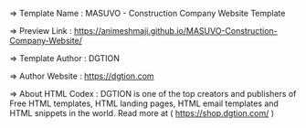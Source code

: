   =>  Template Name    : MASUVO - Construction Company Website Template

  =>  Preview Link    : https://animeshmaji.github.io/MASUVO-Construction-Company-Website/

  =>  Template Author  : DGTION

  =>  Author Website   : https://dgtion.com

  =>  About HTML Codex : DGTION is one of the top creators and publishers of Free HTML templates, HTML landing pages, HTML email templates and HTML snippets in the world. Read more at ( https://shop.dgtion.com/ )
